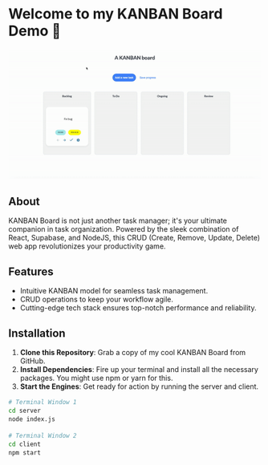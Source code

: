 # Welcome to my KANBAN Board Demo 🚀

![KANBAN Board Demo](client/public/demo.gif)

## About

KANBAN Board is not just another task manager; it's your ultimate companion in task organization. Powered by the sleek combination of React, Supabase, and NodeJS, this CRUD (Create, Remove, Update, Delete) web app revolutionizes your productivity game.

## Features

- Intuitive KANBAN model for seamless task management.
- CRUD operations to keep your workflow agile.
- Cutting-edge tech stack ensures top-notch performance and reliability.



## Installation

1. **Clone this Repository**: Grab a copy of my cool KANBAN Board from GitHub.
2. **Install Dependencies**: Fire up your terminal and install all the necessary packages. You might use npm or yarn for this.
3. **Start the Engines**: Get ready for action by running the server and client.

```bash
# Terminal Window 1
cd server
node index.js

# Terminal Window 2
cd client
npm start
```